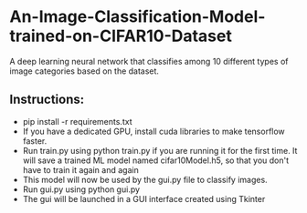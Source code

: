 # An-Image-Classification-Model-trained-on-CIFAR10-Dataset
A deep learning neural network that classifies among 10 different types of image categories based on the dataset.   
## Instructions:
- pip install -r requirements.txt
- If you have a dedicated GPU, install cuda libraries to make tensorflow faster.
- Run train.py using python train.py if you are running it for the first time. It will save a trained ML model named cifar10Model.h5, so that you don't have to train it again and again 
- This model will now be used by the gui.py file to classify images.
- Run gui.py using python gui.py
- The gui will be launched in a GUI interface created using Tkinter